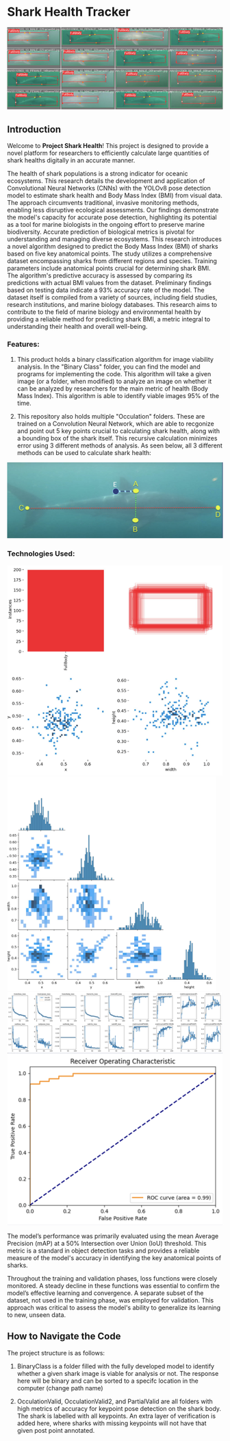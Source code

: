 # Shark Health Tracker

![Project Image](/sharktraining.png)

## Introduction
Welcome to **Project Shark Health**! This project is designed to provide a novel platform for researchers to efficiently calculate large quantities of shark healths digitally in an accurate manner. 

The health of shark populations is a strong indicator for oceanic ecosystems. This research details the development and application of Convolutional Neural Networks (CNNs) with the YOLOv8 pose detection model to estimate shark health and Body Mass Index (BMI) from visual data. The approach circumvents traditional, invasive monitoring methods, enabling less disruptive ecological assessments. Our findings demonstrate the model's capacity for accurate pose detection, highlighting its potential as a tool for marine biologists in the ongoing effort to preserve marine biodiversity. Accurate prediction of biological metrics is pivotal for understanding and managing diverse ecosystems. This research introduces a novel algorithm designed to predict the Body Mass Index (BMI) of sharks based on five key anatomical points. The study utilizes a comprehensive dataset encompassing sharks from different regions and species. Training parameters include anatomical points crucial for determining shark BMI. The algorithm's predictive accuracy is assessed by comparing its predictions with actual BMI values from the dataset. Preliminary findings based on testing data indicate a 93% accuracy rate of the model. The dataset itself is compiled from a variety of sources, including field studies, research institutions, and marine biology databases. This research aims to contribute to the field of marine biology and environmental health by providing a reliable method for predicting shark BMI, a metric integral to understanding their health and overall well-being.

### Features:
1) This product holds a binary classification algorithm for image viability analysis. In the "Binary Class" folder, you can find the model and programs for implementing the code. This algorithm will take a given image (or a folder, when modified) to analyze an image on whether it can be analyzed by researchers for the main metric of health (Body Mass Index). This algorithm is able to identify viable images 95% of the time.
   
2) This repository also holds multiple "Occulation" folders. These are trained on a Convolution Neural Network, which are able to recgonize and point out 5 key points crucial to calculating shark health, along with a bounding box of the shark itself. This recursive calculation minimizes error using 3 different methods of analysis. As seen below, all 3 different methods can be used to calculate shark health:

![Figure 1, connecting points](/sharkmeasure.png)



### Technologies Used:

![Basic visualization of our results](/resultsbasic.png)
![Basic visualization of our results](/resultsdisplay.png)
![Basic visualization of our results](/mainresult.png)
![Basic visualization of our results](/rocboundry.png)

The model’s performance was primarily evaluated using the mean Average Precision (mAP) at a 50% Intersection over Union (IoU) threshold. This metric is a standard in object detection tasks and provides a reliable measure of the model's accuracy in identifying the key anatomical points of sharks.

Throughout the training and validation phases, loss functions were closely monitored. A steady decline in these functions was essential to confirm the model’s effective learning and convergence. A separate subset of the dataset, not used in the training phase, was employed for validation. This approach was critical to assess the model's ability to generalize its learning to new, unseen data.

## How to Navigate the Code

The project structure is as follows:

1) BinaryClass is a folder filled with the fully developed model to identify whether a given shark image is viable for analysis or not. The response here will be binary and can be sorted to a specifc location in the computer (change path name)

2) OcculationValid, OcculationValid2, and PartialValid are all folders with high metrics of accuracy for keypoint pose detection on the shark body. The shark is labelled with all keypoints. An extra layer of verification is added here, where sharks with missing keypoints will not have that given post point annotated. 

